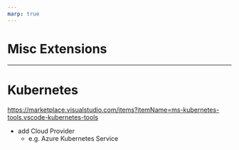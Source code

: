 ```yaml
---
marp: true
---
```


# Misc Extensions

---

# Kubernetes
https://marketplace.visualstudio.com/items?itemName=ms-kubernetes-tools.vscode-kubernetes-tools


- add Cloud Provider
  - e.g. Azure Kubernetes Service